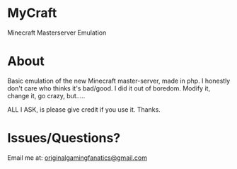 MyCraft
=======

Minecraft Masterserver Emulation

About
=====

Basic emulation of the new Minecraft master-server, made in php.
I honestly don't care who thinks it's bad/good. I did it out of boredom.
Modify it, change it, go crazy, but.....

ALL I ASK, is please give credit if you use it.
Thanks.

Issues/Questions?
=================

Email me at: originalgamingfanatics@gmail.com
